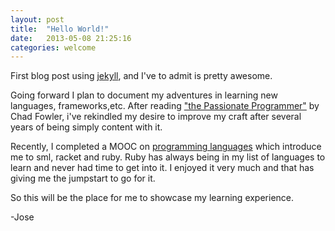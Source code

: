 ```yaml
---
layout: post
title:  "Hello World!"
date:   2013-05-08 21:25:16
categories: welcome 
---
```


First blog post using [jekyll][jekyll], and I've to admit is pretty awesome.

Going forward I plan to document my adventures in learning new languages, frameworks,etc. After reading ["the Passionate Programmer"][passionateprog] 
by Chad Fowler, i've rekindled my desire to improve my craft after several years of being simply content with it.

Recently, I completed a MOOC on [programming languages][proglang] which introduce me to sml, racket and ruby. Ruby has always being in my list 
of languages to learn and never had time to get into it. I enjoyed it very much and that has giving me the jumpstart to go for it. 

So this will be the place for me to showcase my learning experience.

-Jose

[passionateprog]: http://pragprog.com/book/cfcar2/the-passionate-programmer
[proglang]: https://www.coursera.org/course/proglang
[jekyll]:    http://jekyllrb.com
